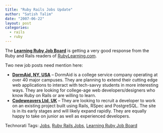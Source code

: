 ```yaml
---
title: "Ruby Rails Jobs Update"
author: "Satish Talim"
date: "2007-06-22"
layout: post
categories:
  - rails
  - ruby
---
```

The **[Learning Ruby Job
Board](http://rubylearning.com/jobs/ruby_jobs.html)** is getting a very
good response from the Ruby and Rails readers of
[RubyLearning.com](http://rubylearning.com/).

Two new job posts need mention here:

-   **[DormAid, NY,
    USA](http://learningruby.jobcoin.com/jobs/show/27959-college-age-junior-developer-designer)**
    – DormAid is a college service company operating at over 40 major
    campuses. They are planning to extend their cutting edge web
    applications to interact with tech-savvy students in more
    interesting ways. They are looking for college-age web
    developers/designers who know Ruby on Rails or are willing to learn.
-   **[Codeweavers Ltd,
    UK](http://learningruby.jobcoin.com/jobs/show/28612-web-application-developer)**
    – They are looking to recruit a developer to work on an existing
    project built using Rails, RSpec and PostgreSQL. The site is in its
    early stages and will likely expand rapidly. They are equally happy
    to take on junior as well as experienced developers.

Technorati Tags: [Jobs](http://technorati.com/tag/Jobs), [Ruby Rails
Jobs](http://technorati.com/tag/Ruby+Rails+Jobs), [Learning Ruby Job
Board](http://technorati.com/tag/Learning+Ruby+Job+Board)
